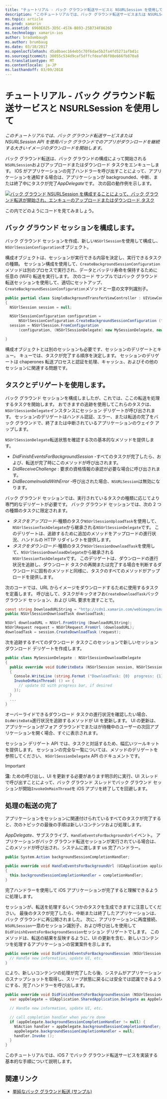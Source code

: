 ```yaml
---
title: "チュートリアル - バック グラウンド転送サービスと NSURLSession を使用して"
description: "このチュートリアルでは、バック グラウンド転送サービスまたは NSURLSession API を使用バック グラウンドでのアプリがダウンロードを継続する大きいイメージのダウンロードを開始します。"
ms.topic: article
ms.prod: xamarin
ms.assetid: 6960E025-3D5C-457A-B893-25B734F8626D
ms.technology: xamarin-ios
author: bradumbaugh
ms.author: brumbaug
ms.date: 03/18/2017
ms.openlocfilehash: d5a8baec164eb5c70f6dae5b2fa4fd5271afbd1c
ms.sourcegitcommit: 30055c534d9caf5dffcfdeafd6f08e666fb870a8
ms.translationtype: MT
ms.contentlocale: ja-JP
ms.lasthandoff: 03/09/2018
---
```

# <a name="walkthrough---using-background-transfer-service-and-nsurlsession"></a>チュートリアル - バック グラウンド転送サービスと NSURLSession を使用して

_このチュートリアルでは、バック グラウンド転送サービスまたは NSURLSession API を使用バック グラウンドでのアプリがダウンロードを継続する大きいイメージのダウンロードを開始します。_

バック グラウンド転送は、バック グラウンドの構成によって開始される`NSURLSession`およびアップロードまたはダウンロード タスクをエンキューします。 IOS がアプリケーションの完了ハンドラーを呼び出すことによって、アプリケーションを通知する場合は、アプリケーションが backgrounded、中断、または終了中にタスクが完了*AppDelegate*です。 次の図の動作例を示します。

 [![](background-transfer-walkthrough-images/transfer.png "バック グラウンド NSURLSession を構成することによって、バック グラウンド転送が開始され、エンキューのアップロードまたはダウンロード タスク")](background-transfer-walkthrough-images/transfer.png#lightbox)

この内でどのようにコードを見てみましょう。

## <a name="configuring-a-background-session"></a>バック グラウンド セッションを構成します。

バック グラウンド セッションを作成、新しい`NSUrlSession`を使用して構成し、`NSUrlSessionConfiguration`オブジェクト。

構成オブジェクトは、セッションが実行できる内容を決定し、実行できるタスクの種類。
セッション構成を使用して、`CreateBackgroundSessionConfiguration`メソッドは別のプロセスで実行され、データとバッテリ寿命を保持するために任意の (WiFi) 転送を実行します。
次のコード サンプルではバック グラウンド転送セッションを使用して、適切にセットアップ、`CreateBackgroundSessionConfiguration`メソッドと一意の文字列識別子。

```csharp
public partial class SimpleBackgroundTransferViewController : UIViewController
{
  NSUrlSession session = null;

  NSUrlSessionConfiguration configuration =
      NSUrlSessionConfiguration.CreateBackgroundSessionConfiguration ("com.SimpleBackgroundTransfer.BackgroundSession");
  session = NSUrlSession.FromConfiguration
      (configuration, (NSUrlSessionDelegate) new MySessionDelegate, new NSOperationQueue());

}
```

構成オブジェクトとは別のセッションも必要です、セッションのデリゲートとキュー。
キューでは、タスクが完了する順序を決定します。 セッションのデリゲートは chaperones 転送プロセスと認証を処理、キャッシュ、およびその他のセッションに関連する問題です。

## <a name="working-with-tasks-and-delegates"></a>タスクとデリゲートを使用します。

バック グラウンド セッションを構成しましたが、これでは、ここの転送を処理するタスクを開始します。 おできますの追跡を使用してこれらのタスクは、`NSUrlSessionDelegate`インスタンスにセッション デリゲートが呼び出されます。 セッションのデリゲートはハンドル認証、エラー、または転送の完了をバック グラウンドで、終了または中断されているアプリケーションのウェイク アップします。

`NSUrlSessionDelegate`転送状態を確認する次の基本的なメソッドを提供します。

-  *DidFinishEventsForBackgroundSession* -すべてのタスクが完了したら、および、転送が完了時にこのメソッドが呼び出されます。
-  *DidReceiveChallenge* : 要求の資格情報の承認が必要な場合に呼び出されます。
-  *DidBecomeInvalidWithError* -呼び出された場合、`NSURLSession`は無効になります。


バック グラウンド セッションでは、実行されているタスクの種類に応じてより専門的なデリゲートが必要です。 バック グラウンド セッションでは、次の 2 つの種類のタスクに限定されます。

-  *タスクをアップロード*-種類のタスク`NSUrlSessionUploadTask`を使用して、`NSUrlSessionTaskDelegate`から継承される`NSUrlSessionDelegate`です。 このデリゲートは、追跡するために追加のメソッドをアップロードの進行状況、ハンドルの HTTP リダイレクトを提供します。
-  *タスクをダウンロード*-種類のタスク`NSUrlSessionDownloadTask`を使用して、`NSUrlSessionDownloadDelegate`から継承される`NSUrlSessionTaskDelegate`です。 このデリゲートは、ダウンロードの進行状況を追跡し、ダウンロード タスクの再開または完了する場合を判断するダウンロードに固有のメソッドと同様に、タスクのすべてのメソッドがアップロードを提供します。


次のコードでは、URL からイメージをダウンロードするために使用するタスクを定義します。 呼び出して、タスクがキックオフお`CreateDownloadTask`バック グラウンド セッション、および URL 要求を渡すことで。

```csharp
const string DownloadURLString = "http://cdn1.xamarin.com/webimages/images/xamarin.png";
public NSUrlSessionDownloadTask downloadTask;

NSUrl downloadURL = NSUrl.FromString (DownloadURLString);
NSUrlRequest request = NSUrlRequest.FromUrl (downloadURL);
downloadTask = session.CreateDownloadTask (request);
```

次を追跡するすべてのダウンロード タスクこのセッションで新しいセッション ダウンロード デリゲートを作成します。

```csharp
public class MySessionDelegate : NSUrlSessionDownloadDelegate
{
  public override void DidWriteData (NSUrlSession session, NSUrlSessionDownloadTask downloadTask, long bytesWritten, long totalBytesWritten, long totalBytesExpectedToWrite)
  {
    Console.WriteLine (string.Format ("DownloadTask: {0}  progress: {1}", downloadTask, progress));
    InvokeOnMainThread( () => {
      // update UI with progress bar, if desired
    });
  }
  ...
}
```

オーバーライドできるダウンロード タスクの進行状況を確認したい場合、`DidWriteData`進行状況を追跡するメソッドが UI を更新します。 UI の更新は、アプリケーションがフォア グラウンドでまたはが待機中のユーザーの次回アプリケーションを開く場合、すぐに表示されます。

セッション デリゲート API では、タスクと対話するため、幅広いツールキットを提供します。 セッションの完全な一覧については、メソッドのデリゲートを参照してください、 `NSUrlSessionDelegate` API のドキュメントです。

> [!IMPORTANT]
> **注**: ための呼び出し、UI を更新する必要があります明示的に実行、UI スレッドで呼び出すことによって、バック グラウンド スレッドでバック グラウンド セッションが開始`InvokeOnMainThread`を iOS アプリを終了してを回避します。 


## <a name="handling-transfer-completion"></a>処理の転送の完了

アプリケーションをセッションに関連付けられているすべてのタスクが完了すると、次のトピックの最後の手順は新しいコンテンツおよび処理します。

*AppDelegate*、サブスクライブ、`HandleEventsForBackgroundUrl`イベント。 アプリケーションがバック グラウンド転送セッションが実行されている場合は、このメソッドが呼び出され、システムに渡します us 完了ハンドラー。

```csharp
public System.Action backgroundSessionCompletionHandler;

public override void HandleEventsForBackgroundUrl (UIApplication application, string sessionIdentifier, System.Action completionHandler)
{
  this.backgroundSessionCompletionHandler = completionHandler;
}
```

完了ハンドラーを使用して iOS アプリケーションが完了すると理解できるように処理します。

セッションが、転送を処理するいくつかのタスクを生成できますに注意してください。 最後のタスクが完了したら、中断または終了したアプリケーションは、バック グラウンドに再公開されました。 次に、アプリケーションに再度接続、`NSURLSession`一意のセッション識別子、および呼び出しを使用して`DidFinishEventsForBackgroundSession`セッション デリゲートでします。 このメソッドは、転送の結果を反映するように、UI の更新を含む、新しいコンテンツを処理するアプリケーションの営業案件を示します。

```csharp
public override void DidFinishEventsForBackgroundSession (NSUrlSession session) {
  // Handle new information, update UI, etc.
}
```

により、新しいコンテンツの処理が完了したら後、システムがアプリケーションのスナップショットを取得し、スリープ状態に戻るには安全では認識できるようにする、完了ハンドラーを呼び出します。

```csharp
public override void DidFinishEventsForBackgroundSession (NSUrlSession session) {
  var appDelegate = UIApplication.SharedApplication.Delegate as AppDelegate;

  // Handle new information, update UI, etc.

  // call completion handler when you're done
  if (appDelegate.backgroundSessionCompletionHandler != null) {
    NSAction handler = appDelegate.backgroundSessionCompletionHandler;
    appDelegate.backgroundSessionCompletionHandler = null;
    handler.Invoke ();
  }
}
```

このチュートリアルでは、iOS 7 でバック グラウンド転送サービスを実装する基本的な手順について説明します。



## <a name="related-links"></a>関連リンク

- [単純なバック グラウンド転送 (サンプル)](https://developer.xamarin.com/samples/monotouch/SimpleBackgroundTransfer/)
